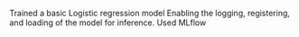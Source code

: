 Trained a basic Logistic regression model Enabling the logging, registering, and loading of the model for inference.
Used MLflow
